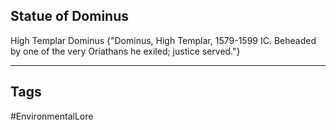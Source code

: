 ## Statue of Dominus
High Templar Dominus {"Dominus, High Templar, 1579-1599 IC. Beheaded by one of the very Oriathans he exiled; justice served."}

---
## Tags
#EnvironmentalLore 